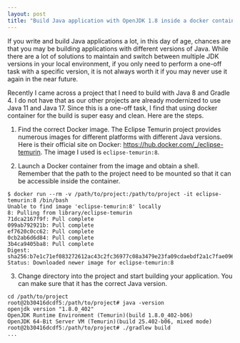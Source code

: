 ```yaml
---
layout: post
title: "Build Java application with OpenJDK 1.8 inside a docker container"
---
```


If you write and build Java applications a lot, in this day of age, chances are that you may be building applications with different versions of Java. While there are a lot of solutions to maintain and switch between multiple JDK versions in your local environment, if you only need to perform a one-off task with a specific version, it is not always worth it if you may never use it again in the near future.

Recently I came across a project that I need to build with Java 8 and Gradle 4. I do not have that as our other projects are already modernized to use Java 11 and Java 17. Since this is a one-off task, I find that using docker container for the build is super easy and clean. Here are the steps.

1. Find the correct Docker image. The Eclipse Temurin project provides numerous images for different platforms with different Java versions. Here is their official site on Docker: https://hub.docker.com/_/eclipse-temurin. The image I used is `eclipse-temurin:8`.

2. Launch a Docker container from the image and obtain a shell. Remember that the path to the project need to be mounted so that it can be accessible inside the container.
```
$ docker run --rm -v /path/to/project:/path/to/project -it eclipse-temurin:8 /bin/bash
Unable to find image 'eclipse-temurin:8' locally
8: Pulling from library/eclipse-temurin
71dca2167f9f: Pull complete
099ab792921b: Pull complete
ef7620c0cc62: Pull complete
0cb2ab6d6d84: Pull complete
3b4ca9405ba8: Pull complete
Digest: sha256:b7e1c71ef083272612ac43c2fc36977c08a3479e23fa09cdaebdf2a1c7fae096
Status: Downloaded newer image for eclipse-temurin:8
```

3. Change directory into the project and start building your application. You can make sure that it has the correct Java version.
```
cd /path/to/project
root@2b30416dcdf5:/path/to/project# java -version
openjdk version "1.8.0_402"
OpenJDK Runtime Environment (Temurin)(build 1.8.0_402-b06)
OpenJDK 64-Bit Server VM (Temurin)(build 25.402-b06, mixed mode)
root@2b30416dcdf5:/path/to/project# ./gradlew build
...
```
